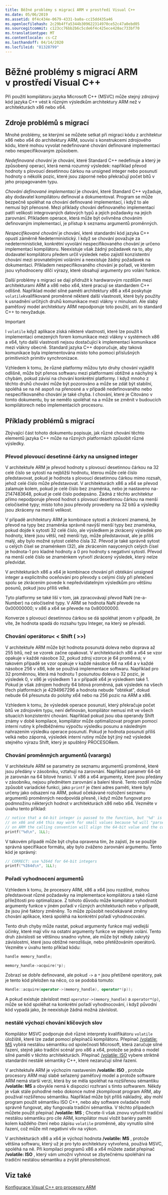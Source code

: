 ```yaml
---
title: Běžné problémy s migrací ARM v prostředí Visual C++
ms.date: 05/06/2019
ms.assetid: 0f4c434e-0679-4331-ba0a-cc15dd435a46
ms.openlocfilehash: 2c29b4ffa5344b309622314970ce52c47a0ebd05
ms.sourcegitcommit: c123cc76bb2b6c5cde6f4c425ece420ac733bf70
ms.translationtype: MT
ms.contentlocale: cs-CZ
ms.lasthandoff: 04/14/2020
ms.locfileid: "81328799"
---
```

# <a name="common-visual-c-arm-migration-issues"></a>Běžné problémy s migrací ARM v prostředí Visual C++

Při použití kompilátoru jazyka Microsoft C++ (MSVC) může stejný zdrojový kód jazyka C++ vést k různým výsledkům architektury ARM než v architekturách x86 nebo x64.

## <a name="sources-of-migration-issues"></a>Zdroje problémů s migrací

Mnohé problémy, se kterými se můžete setkat při migraci kódu z architektur x86 nebo x64 do architektury ARM, souvisí s konstrukcemi zdrojového kódu, které mohou vyvolat nedefinované chování definované implementací nebo nespecifikovaným způsobem.

*Nedefinované chování* je chování, které Standard C++ nedefinuje a který je způsobený operací, která nemá rozumný výsledek: například převod hodnoty s plovoucí desetinnou čárkou na unsigned integer nebo posunutí hodnoty o několik pozic, které jsou záporné nebo překračují počet bitů v jeho propagovaném typu.

*Chování definované implementací* je chování, které Standard C++ vyžaduje, aby dodavatel kompilátoru definoval a dokumentoval. Program se může bezpečně spoléhat na chování definované implementací, i když to ale nemusí být přenosné. Mezi příklady chování definovaného implementací patří velikosti integrovaných datových typů a jejich požadavky na jejich zarovnání. Příkladem operace, která může být ovlivněna chováním definovaným implementací, je přístup k seznamu argumentů proměnných.

*Nespecifikované chování* je chování, které standardní kód jazyka C++ opustí záměrně Nedeterministický. I když se chování považuje za nedeterministické, konkrétní vyvolání nespecifikovaného chování je určeno implementací kompilátoru. Neexistuje však žádný požadavek na to, aby dodavatel kompilátoru předem určil výsledek nebo zajistil konzistentní chování mezi srovnatelnými voláními a neexistuje žádný požadavek na dokumentaci. Příkladem nespecifikovaného chování je pořadí, ve kterém jsou vyhodnoceny dílčí výrazy, které obsahují argumenty pro volání funkce.

Další problémy s migrací se dají přidružit k hardwarovým rozdílům mezi architekturami ARM a x86 nebo x64, které pracují se standardem C++ odlišně. Například model silné paměti architektury x86 a x64 poskytuje `volatile`kvalifikované proměnné některé další vlastnosti, které byly použity k usnadnění určitých druhů komunikace mezi vlákny v minulosti. Ale slabý paměťový model architektury ARM nepodporuje toto použití, ani to standard C++ to nevyžaduje.

> [!IMPORTANT]
> I `volatile` když aplikace získá některé vlastnosti, které lze použít k implementaci omezených forem komunikace mezi vlákny v systémech x86 a x64, tyto další vlastnosti nejsou dostačující k implementaci komunikace mezi vlákny obecně. Standard jazyka C++ doporučuje, aby taková komunikace byla implementována místo toho pomocí příslušných primitivních primitiv synchronizace.

Vzhledem k tomu, že různé platformy můžou tyto druhy chování vyjádřit odlišně, může být přenos softwaru mezi platformami obtížné a náchylný k chybám, pokud závisí na chování konkrétní platformy. I když mnoho z těchto druhů chování může být pozorováno a může se zdát být stabilní, spoléhá se na ně aspoň na přenosné a v případě nedefinovaného nebo nespecifikovaného chování je také chyba. I chování, které je Citováno v tomto dokumentu, by se nemělo spoléhat na a může se změnit v budoucích kompilátorech nebo implementacích procesoru.

## <a name="example-migration-issues"></a>Příklady problémů s migrací

Zbývající část tohoto dokumentu popisuje, jak různé chování těchto elementů jazyka C++ může na různých platformách způsobit různé výsledky.

### <a name="conversion-of-floating-point-to-unsigned-integer"></a>Převod plovoucí desetinné čárky na unsigned integer

V architektuře ARM je převod hodnoty s plovoucí desetinnou čárkou na 32 celé číslo se sytostí na nejbližší hodnotu, kterou může celé číslo představovat, pokud je hodnota s plovoucí desetinnou čárkou mimo rozsah, jehož celé číslo může představovat. V architekturách x86 a x64 se převod zalamuje kolem, pokud je celé číslo bez znaménka, nebo je nastaveno na-2147483648, pokud je celé číslo podepsáno. Žádná z těchto architektur přímo nepodporuje převod hodnot s plovoucí desetinnou čárkou na menší celočíselné typy; místo toho jsou převody provedeny na 32 bitů a výsledky jsou zkráceny na menší velikost.

V případě architektury ARM je kombinace sytosti a zkrácení znamená, že převod na typy bez znaménka správně navýší menší typy bez znaménka, pokud dojde k sytosti 32 celé číslo, ale výsledkem je zkrácený výsledek pro hodnoty, které jsou větší, než menší typ, může představovat, ale je příliš malý, aby bylo možné sytost celého čísla 32. Převod je také správně sytost u celých čísel se znaménkem (32), ale zkrácením nasycených celých čísel je hodnota-1 pro kladné hodnoty a 0 pro hodnoty s negativní sytostí. Převod na menší celé číslo se znaménkem vytvoří zkrácený výsledek, který nelze předvídat.

V architekturách x86 a x64 je kombinace chování při obtékání unsigned integer a explicitního oceňování pro převody s celými čísly při přetečení spolu se zkrácením povede k nepředvídatelným výsledkům pro většinu posunů, pokud jsou příliš velké.

Tyto platformy se také liší v tom, jak zpracovávají převod NaN (ne-a-Number) na celočíselné typy. V ARM se hodnota NaN převede na 0x00000000; v x86 a x64 se převede na 0x80000000.

Konverze s plovoucí desetinnou čárkou se dá spoléhat jenom v případě, že víte, že hodnota spadá do rozsahu typu Integer, na který se převádí.

### <a name="shift-operator---behavior"></a>Chování operátoru\< \< Shift ( >>)

V architektuře ARM může být hodnota posunutá doleva nebo doprava až 255 bitů, než se vzorek začne opakovat. V architekturách x86 a x64 se vzor opakuje v každé násobce 32, pokud zdroj vzorce je 64 proměnná; v takovém případě se vzor opakuje v každé násobce 64 na x64 a v každé násobce 256 v x86, kde se používá implementace softwaru. Například pro 32 proměnnou, která má hodnotu 1 posunutou doleva o 32 pozic, je výsledek 0, v x86 je výsledkem 1 a v případě x64 je výsledkem také 1. Pokud je však zdrojem hodnoty 64 bitová proměnná, pak výsledek na všech třech platformách je 4294967296 a hodnota nebude "obtékat", dokud nebude 64 přesunuta do polohy x64 nebo na 256 pozic na ARM a x86.

Vzhledem k tomu, že výsledek operace posunutí, který překračuje počet bitů ve zdrojovém typu, není definován, kompilátor nemusí mít ve všech situacích konzistentní chování. Například pokud jsou oba operandy Shift známy v době kompilace, kompilátor může optimalizovat program pomocí interní rutiny k předběžnému výpočtu výsledku posunu a následným nahrazením výsledku operace posunutí. Pokud je hodnota posunutí příliš velká nebo záporná, výsledek interní rutiny může být jiný než výsledek stejného výrazu Shift, který je spuštěný PROCESORem.

### <a name="variable-arguments-varargs-behavior"></a>Chování proměnných argumentů (varargs)

V architektuře ARM se parametry ze seznamu argumentů proměnné, které jsou předány v zásobníku, vztahují na zarovnání. Například parametr 64-bit je zarovnán na 64 bitové hranici. V x86 a x64 argumenty, které jsou předány v zásobníku, nejsou předmětem zarovnání a balení těsně. Tento rozdíl může způsobit variadické funkci, jako `printf` je čtení adres paměti, které byly určeny jako odsazení na ARM, pokud očekávané rozložení seznamu argumentů proměnných neodpovídá přesně, i když může fungovat pro podmnožinu některých hodnot v architekturách x86 nebo x64. Vezměte v úvahu tento příklad:

```C
// notice that a 64-bit integer is passed to the function, but '%d' is used to read it.
// on x86 and x64 this may work for small values because %d will "parse" the low-32 bits of the argument.
// on ARM the calling convention will align the 64-bit value and the code will print a random value
printf("%d\n", 1LL);
```

V takovém případě může být chyba opravena tím, že zajistí, že se použije správná specifikace formátu, aby bylo zváženo zarovnání argumentu. Tento kód je správný:

```C
// CORRECT: use %I64d for 64-bit integers
printf("%I64d\n", 1LL);
```

### <a name="argument-evaluation-order"></a>Pořadí vyhodnocení argumentů

Vzhledem k tomu, že procesory ARM, x86 a x64 jsou rozdílné, mohou představovat různé požadavky na implementace kompilátoru a také různé příležitosti pro optimalizace. Z tohoto důvodu může kompilátor vyhodnotit argumenty funkce v jiném pořadí v různých architekturách nebo v případě, že jsou jiné faktory změněny. To může způsobit neočekávané změny chování aplikace, která spoléhá na konkrétní pořadí vyhodnocování.

Tento druh chyby může nastat, pokud argumenty funkce mají vedlejší účinky, které mají vliv na ostatní argumenty funkce ve stejném volání. Tento druh závislosti se většinou snadno vyhne, ale může být někdy zakrytý závislostmi, které jsou obtížné nerozlišuje, nebo přetěžováním operátorů. Vezměte v úvahu tento příklad kódu:

```cpp
handle memory_handle;

memory_handle->acquire(*p);
```

Zobrazí se dobře definované, ale pokud `->` a `*` jsou přetížené operátory, pak je tento kód přeložen na něco, co se podobá tomuto:

```cpp
Handle::acquire(operator->(memory_handle), operator*(p));
```

A pokud existuje závislost mezi `operator->(memory_handle)` a `operator*(p)`, může se kód spoléhat na konkrétní pořadí vyhodnocování, i když původní kód vypadá jako, že neexistuje žádná možná závislost.

### <a name="volatile-keyword-default-behavior"></a>nestálé výchozí chování klíčových slov

Kompilátor MSVC podporuje dvě různé interprety kvalifikátoru `volatile` úložiště, které lze zadat pomocí přepínačů kompilátoru. Přepínač [/volatile: MS](reference/volatile-volatile-keyword-interpretation.md) vybírá nestálou sémantiku od společnosti Microsoft, která zaručuje silné řazení, stejně jako tradiční scénář pro x86 a x64, protože se jedná o model silné paměti v těchto architekturách. Přepínač [/volatile: ISO](reference/volatile-volatile-keyword-interpretation.md) vybere striktně standardní nestálé sémantiky C++, které nezaručují silné řazení.

V architektuře ARM je výchozím nastavením **/volatile: ISO** , protože procesory ARM mají slabě seřazený paměťový model a protože software ARM nemá starší verzi, která by se měla spoléhat na rozšířenou sémantiku **/volatile: MS** a obvykle nemá k dispozici rozhraní s tímto softwarem. Někdy je však stále pohodlné nebo dokonce nutné zkompilovat program ARM, aby používal rozšířenou sémantiku. Například může být příliš nákladný, aby mohl program použít sémantiku ISO C++, nebo aby software ovladače mohl správně fungovat, aby fungovala tradiční sémantika. V těchto případech můžete použít přepínač **/volatile: MS** ; Chcete-li však znovu vytvořit tradiční nestálou sémantiku pro cíle ARM, kompilátor musí vložit bariéry paměti kolem každého čtení nebo zápisu `volatile` proměnné, aby vynutilo silné řazení, což může mít negativní vliv na výkon.

V architekturách x86 a x64 je výchozí hodnota **/volatile: MS** , protože většina softwaru, který už je pro tyto architektury vytvořená, používá MSVC, spoléhá na ně. Při kompilaci programů x86 a x64 můžete zadat přepínač **/volatile: ISO** , který vám umožní vyhnout se zbytečnému spoléhání na tradiční nestálou sémantiku a zvýšit přenositelnost.

## <a name="see-also"></a>Viz také

[Konfigurace Visual C++ pro procesory ARM](configuring-programs-for-arm-processors-visual-cpp.md)
